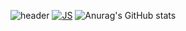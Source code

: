 ![header](https://capsule-render.vercel.app/api?type=wave&color=auto&height=300&section=header&text=JaeSeopGit%20psule%20render&fontSize=90)
[![JS](https://img.shields.io/badge/JavaScript-F7DF1E?style=flat-square&logo=JavaScript&logoColor=black)](github.com/Joowon0220/TODO-List)
![Anurag's GitHub stats](https://github-readme-stats.vercel.app/api?username=dkfzm3221&show_icons=true&theme=radical)


